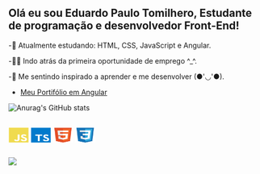 ## Olá eu sou Eduardo Paulo Tomilhero, Estudante de programação e desenvolvedor Front-End!

-📖 Atualmente estudando: HTML, CSS, JavaScript e Angular.

-🏃‍♂️ Indo atrás da primeira oportunidade de emprego ^_^.

-🎇 Me sentindo inspirado a aprender e me desenvolver (●'◡'●).

- <a href="https://portifolio2-0-murex.vercel.app/main">Meu Portifólio em Angular</a>

![Anurag's GitHub stats](https://github-readme-stats.vercel.app/api?username=EduT3&show_icons=true)

<div style="display: inline_block"><br>
  <img align="center" alt="EduT3-Js" height="30" width="40" src="https://raw.githubusercontent.com/devicons/devicon/master/icons/javascript/javascript-plain.svg">
  <img align="center" alt="EduT3-Ts" height="30" width="40" src="https://raw.githubusercontent.com/devicons/devicon/master/icons/typescript/typescript-plain.svg">
  <img align="center" alt="EduT3-HTML" height="30" width="40" src="https://raw.githubusercontent.com/devicons/devicon/master/icons/html5/html5-original.svg">
  <img align="center" alt="EduT3-CSS" height="30" width="40" src="https://raw.githubusercontent.com/devicons/devicon/master/icons/css3/css3-original.svg">
</div>

##
 
<div> 
  <a href="https://www.linkedin.com/in/eduardo-paulo-tomilhero-bbb83b264/" target="_blank"><img src="https://img.shields.io/badge/-LinkedIn-%230077B5?style=for-the-badge&logo=linkedin&logoColor=white" target="_blank"></a> 
  
</div>

